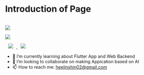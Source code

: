 
<h1 align> Introduction of Page </h1> <br>






<img src="https://img.shields.io/badge/flutter-02569B?style=for-the-badge&logo=flutter&logoColor=white">

<img src="https://img.shields.io/badge/Go-33FFFF?style=for-the-badge&logo=Go&logoColor=white"/></a>


<!-- sns 주소 링크  -->
<a href="https://instagram.com/tam_anama?igshid=YmMyMTA2M2Y=">
    <img 
        src="http://img.shields.io/badge/-Instagram-black?style=flat&logo=Instagram&link=[https://instagram.com/alpox.dev/](https://instagram.com/tam_anama?igshid=YmMyMTA2M2Y=)"
        style="height : auto; margin-left : 10px; margin-right : 10px;"/>
</a>
<a href="https://lynn1602.tistory.com/">
    <img 
        src="http://img.shields.io/badge/-Tech%20Blog-655ced?style=flat&logo=github&link=https://alpox.kr"
        style="height : auto; margin-left : 10px; margin-right : 10px;"/>
</a>

- 🌱 I’m currently learning about Flutter App and Web Backend
- 👯 I’m looking to collaborate on making Appication based on AI 
- 📫 How to reach me: heejinshin02@gmail.com
